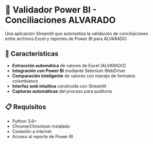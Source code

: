 # 🎯 Validador Power BI - Conciliaciones ALVARADO

Una aplicación Streamlit que automatiza la validación de conciliaciones entre archivos Excel y reportes de Power BI para ALVARADO.

## 🚀 Características

- **Extracción automática** de valores de Excel (ALVARADO)
- **Integración con Power BI** mediante Selenium WebDriver
- **Comparación inteligente** de valores con manejo de formatos colombianos
- **Interfaz web intuitiva** construida con Streamlit
- **Capturas automáticas** del proceso para auditoría

## 📋 Requisitos

- Python 3.8+
- Chrome/Chromium instalado
- Conexión a internet
- Acceso al reporte de Power BI

